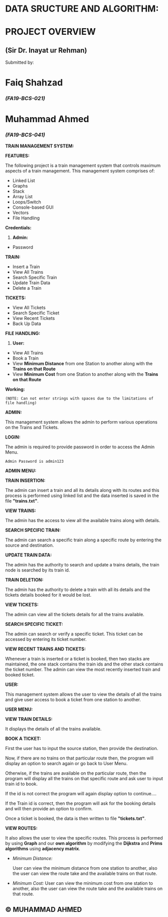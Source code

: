 # **DATA SRUCTURE AND ALGORITHM:**

# PROJECT OVERVIEW

## (Sir Dr. Inayat ur Rehman)



Submitted by:

# **Faiq Shahzad**

### _**(FA19-BCS-021)**_

# **Muhammad Ahmed**

### _**(FA19-BCS-041)**_

**TRAIN MANAGEMENT SYSTEM:**

**FEATURES:**

The following project is a train management system that controls maximum aspects of a train management. This management system comprises of:

- Linked List
- Graphs
- Stack
- Array List
- Loops/Switch
- Console-based GUI
- Vectors
- File Handling

**Credentials:**

1. **Admin:**

- Password

**TRAIN:**

- Insert a Train
- View All Trains
- Search Specific Train
- Update Train Data
- Delete a Train

**TICKETS:**

- View All Tickets
- Search Specific Ticket
- View Recent Tickets
- Back Up Data


**FILE HANDLING:**


1. **User:**

- View All Trains
- Book a Train
- View **Minimum Distance** from one Station to another along with the **Trains on that Route**
- View **Minimum Cost** from one Station to another along with the **Trains on that Route**

**Working:**

    (NOTE: Can not enter strings with spaces due to the limitations of file handling)



**ADMIN:**

  This management system allows the admin to perform various operations on the Trains and Tickets.

**LOGIN:**

  The admin is required to provide password in order to access the Admin Menu.

    Admin Password is admin123



**ADMIN MENU:**



**TRAIN INSERTION:**

  The admin can insert a train and all its details along with its routes and this process is performed using linked list and the data inserted is saved in the file **&quot;trains.txt&quot;**.



**VIEW TRAINS:**

  The admin has the access to view all the available trains along with details.



**SEARCH SPECIFIC TRAIN:**

  The admin can search a specific train along a specific route by entering the source and destination.



**UPDATE TRAIN DATA:**

  The admin has the authority to search and update a trains details, the train node is searched by its train id.



**TRAIN DELETION:**

  The admin has the authority to delete a train with all its details and the tickets details booked for it would be lost.



**VIEW TICKETS:**

  The admin can view all the tickets details for all the trains available.



**SEARCH SPECIFIC TICKET:**

  The admin can search or verify a specific ticket. This ticket can be accessed by entering its ticket number.

**VIEW RECENT TRAINS AND TICKETS:**

  Whenever a train is inserted or a ticket is booked, then two stacks are maintained, the one stack contains the train ids and the other stack contains the ticket number. The admin can view the most recently inserted train and booked ticket.

**USER:**

   This management system allows the user to view the details of all the trains and give user access to book a ticket from one station to another.

**USER MENU:**

**VIEW TRAIN DETAILS:**

   It displays the details of all the trains available.

**BOOK A TICKET:**

   First the user has to input the source station, then provide the destination.

   Now, if there are no trains on that particular route then, the program will display an option to search again or go back to User Menu.

   Otherwise, if the trains are available on the particular route, then the program will display all the trains on that specific route and ask user to input train id to book.

   If the id is not correct the program will again display option to continue….

   If the Train id is correct, then the program will ask for the booking details and will then provide an option to confirm.

   Once a ticket is booked, the data is then written to file **&quot;tickets.txt&quot;**.

**VIEW ROUTES:**

   It also allows the user to view the specific routes. This process is performed by using **Graph** and our **own algorithm** by modifying the **Dijkstra** and   **Prims algorithms** using **adjacency matrix**.

- _Minimum Distance:_

    User can view the minimum distance from one station to another, also the user can view the route take and the available trains on that route.

- _Minimum Cost:_
    User can view the minimum cost from one station to another, also the user can view the route take and the available trains on that route.

## © MUHAMMAD AHMED
